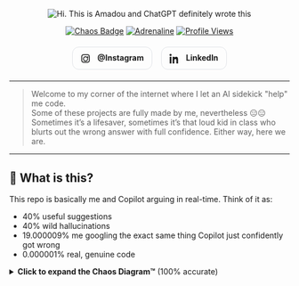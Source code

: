 <!-- Centered title w/ fun typing banner -->
<p align="center">
  <img alt="Hi. This is Amadou and ChatGPT definitely wrote this" src="https://readme-typing-svg.demolab.com?font=Fira+Code&size=26&pause=1200&color=16C60C&center=true&vCenter=true&width=900&lines=Hi.+This+is+Amadou+and+ChatGPT+definitely+wrote+this;Except+some+projects+are+100%+me+%F0%9F%98%91;Copilot+is+my+frenemy+%F0%9F%A4%AA%F0%9F%92%BB">
</p>

<!-- Cute stat/badge row -->
<p align="center">
  <a href="#-what-is-this"><img alt="Chaos Badge" src="https://img.shields.io/badge/Chaos-licensed-green?style=for-the-badge"></a>
  <a href="#-why"><img alt="Adrenaline" src="https://img.shields.io/badge/Adrenaline-High-orange?style=for-the-badge"></a>
  <a href="https://github.com/amadoutoure"><img alt="Profile Views" src="https://komarev.com/ghpvc/?username=amadoutoure&style=for-the-badge"></a>
</p>

<!-- Social buttons with inline SVG icons -->
<p align="center">
  <a href="https://instagram.com/amadouirving" title="Instagram" style="text-decoration:none;">
    <span style="display:inline-block;padding:10px 14px;margin:6px;border-radius:12px;border:1px solid #e1e4e8;">
      <!-- Instagram SVG -->
      <svg xmlns="http://www.w3.org/2000/svg" width="18" height="18" style="vertical-align:middle;margin-right:8px" viewBox="0 0 24 24" fill="currentColor"><path d="M7 2C4.243 2 2 4.243 2 7v10c0 2.757 2.243 5 5 5h10c2.757 0 5-2.243 5-5V7c0-2.757-2.243-5-5-5H7zm0 2h10a3 3 0 013 3v10a3 3 0 01-3 3H7a3 3 0 01-3-3V7a3 3 0 013-3zm5 3a6 6 0 100 12 6 6 0 000-12zm0 2a4 4 0 110 8 4 4 0 010-8zm5.5-2a1.5 1.5 0 100 3 1.5 1.5 0 000-3z"/></svg>
      <strong>@Instagram    </strong>
    </span>
  </a>

  <a href="https://www.linkedin.com/in/elhadjiatoure" title="LinkedIn" style="text-decoration:none;">
    <span style="display:inline-block;padding:10px 14px;margin:6px;border-radius:12px;border:1px solid #e1e4e8;">
      <!-- LinkedIn SVG -->
      <svg xmlns="http://www.w3.org/2000/svg" width="18" height="18" style="vertical-align:middle;margin-right:8px" viewBox="0 0 24 24" fill="currentColor"><path d="M4.983 3.5C4.983 4.88 3.88 6 2.5 6S0 4.88 0 3.5 1.12 1 2.5 1s2.483 1.12 2.483 2.5zM.5 8h4V24h-4V8zm7.5 0h3.84v2.185h.055c.534-1.012 1.84-2.08 3.79-2.08 4.056 0 4.805 2.67 4.805 6.145V24h-4v-6.99c0-1.667-.03-3.81-2.323-3.81-2.326 0-2.681 1.816-2.681 3.693V24h-4V8z"/></svg>
      <strong>LinkedIn</strong>
    </span>
  </a>
</p>

---

<!-- OG intro, kept and lightly zhuzhed -->
> Welcome to my corner of the internet where I let an AI sidekick "help" me code.  
> Some of these projects are fully made by me, nevertheless 😑😑  
> Sometimes it’s a lifesaver, sometimes it’s that loud kid in class who blurts out the wrong answer with full confidence. Either way, here we are.

---

## 🧩 What is this?
This repo is basically me and Copilot arguing in real-time. Think of it as:
- 40% useful suggestions  
- 40% wild hallucinations  
- 19.000009% me googling the exact same thing Copilot just confidently got wrong  
- 0.000001% real, genuine code

<details>
  <summary><b>Click to expand the Chaos Diagram™</b> (100% accurate)</summary>
  <br>
  
  ```text
  Human Brain ─────┐
                   ├───> 👨🏾‍💻 commits -> ✅ sometimes works
  Copilot ─────────┘
  
  if (works) {
      celebrate();
  } else {
      blame("ChatGPT & Copilot"); // obviously
  }
MIT License (chaos aught to be free)
